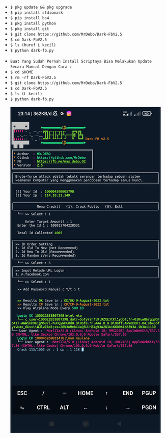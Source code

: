 <ul>
<li><code>$ pkg update && pkg upgrade</code></li>
<li><code>$ pip install stdiomask</code></li>
<li><code>$ pip install bs4</code></li>
<li><code>$ pkg install python</code></li>
<li><code>$ pkg install git</code></li>
<li><code>$ git clone https://github.com/MrDebo/Dark-FbV2.5</code></li>
<li><code>$ cd Dark-FbV2.5</code></li>
<li><code>$ ls (huruf L kecil)</code></li>
<li><code>$ python dark-fb.py</code></li>
<br/>
<li><code>Buat Yang Sudah Pernah Install Scriptnya Bisa Melakukan Update Secara Manual Dengan Cara :</code></li>
<li><code>$ cd $HOME</code></li>
<li><code>$ rm -rf Dark-FbV2.5</code></li>
<li><code>$ git clone https://github.com/MrDebo/Dark-FbV2.5</code></li>
<li><code>$ cd Dark-FbV2.5</code></li>
<li><code>$ ls (L kecil)</code></li>
<li><code>$ python dark-fb.py</code></li>
<br/>
<img src="https://github.com/MrDebo/Dark-FbV2.5/blob/main/Screenshot_2022-08-09-23-14-56-035_com.termux.jpg" />
